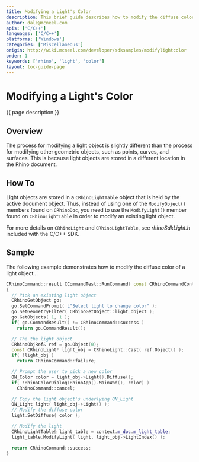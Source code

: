 ```yaml
---
title: Modifying a Light's Color
description: This brief guide describes how to modify the diffuse color of an existing light using C/C++.
author: dale@mcneel.com
apis: ['C/C++']
languages: ['C/C++']
platforms: ['Windows']
categories: ['Miscellaneous']
origin: http://wiki.mcneel.com/developer/sdksamples/modifylightcolor
order: 1
keywords: ['rhino', 'light', 'color']
layout: toc-guide-page
---
```


# Modifying a Light's Color

{{ page.description }}

## Overview

The process for modifying a light object is slightly different than the process for modifying other geometric objects, such as points, curves, and surfaces.  This is because light objects are stored in a different location in the Rhino document.

## How To

Light objects are stored in a `CRhinoLightTable` object that is held by the active document object.  Thus, instead of using one of the `ModifyObject()` members found on `CRhinoDoc`, you need to use the `ModifyLight()` member found on `CRhinoLightTable` in order to modify an existing light object.

For more details on `CRhinoLight` and `CRhinoLightTable`, see *rhinoSdkLight.h* included with the C/C++ SDK.

## Sample

The following example demonstrates how to modify the diffuse color of a light object...

```cpp
CRhinoCommand::result CCommandTest::RunCommand( const CRhinoCommandContext& context )
{
  // Pick an existing light object
  CRhinoGetObject go;
  go.SetCommandPrompt( L"Select light to change color" );
  go.SetGeometryFilter( CRhinoGetObject::light_object );
  go.GetObjects( 1, 1 );
  if( go.CommandResult() != CRhinoCommand::success )
    return go.CommandResult();

  // The the light object
  CRhinoObjRef& ref = go.Object(0);
  const CRhinoLight* light_obj = CRhinoLight::Cast( ref.Object() );
  if( !light_obj )
    return CRhinoCommand::failure;

  // Prompt the user to pick a new color
  ON_Color color = light_obj->Light().Diffuse();
  if( !RhinoColorDialog(RhinoApp().MainWnd(), color) )
    CRhinoCommand::cancel;

  // Copy the light object's underlying ON_Light
  ON_Light light( light_obj->Light() );
  // Modify the diffuse color
  light.SetDiffuse( color );

  // Modify the light
  CRhinoLightTable& light_table = context.m_doc.m_light_table;
  light_table.ModifyLight( light, light_obj->LightIndex() );

  return CRhinoCommand::success;
}
```
